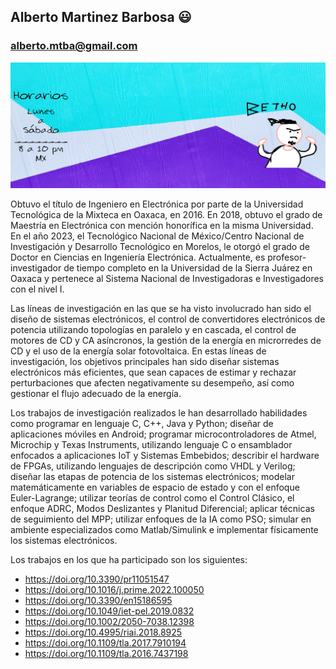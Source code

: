 ## Alberto Martinez Barbosa :smiley:
### alberto.mtba@gmail.com

![](https://github.com/albertoMTBA/albertoMTBA/blob/1088c815677bf5a455c1eb830d9ed910ca9e39e2/Figuras/banner_perfil.png)

Obtuvo el título de Ingeniero en Electrónica por parte de la Universidad Tecnológica de la Mixteca en Oaxaca, en 2016. En 2018, obtuvo el grado de Maestría en Electrónica con mención honorífica en la misma Universidad. En el año 2023, el Tecnológico Nacional de México/Centro Nacional de Investigación y Desarrollo Tecnológico en Morelos, le otorgó el grado de Doctor en Ciencias en Ingeniería Electrónica. Actualmente, es profesor-investigador de tiempo completo en la Universidad de la Sierra Juárez en Oaxaca y pertenece al Sistema Nacional de Investigadoras e Investigadores con el nivel I.

Las líneas de investigación en las que se ha visto involucrado han sido el diseño de sistemas electrónicos, el control de convertidores electrónicos de potencia utilizando topologías en paralelo y en cascada, el control de motores de CD y CA asíncronos, la gestión de la energía en microrredes de CD y el uso de la energía solar fotovoltaica. En estas líneas de investigación, los objetivos principales han sido diseñar sistemas electrónicos más eficientes, que sean capaces de estimar y rechazar perturbaciones que afecten negativamente su desempeño, así como gestionar el flujo adecuado de la energía.

Los trabajos de investigación realizados le han desarrollado habilidades como programar en lenguaje C, C++, Java y Python; diseñar de aplicaciones móviles en Android; programar microcontroladores de Atmel, Microchip y Texas Instruments, utilizando lenguaje C o ensamblador enfocados a aplicaciones IoT y Sistemas Embebidos; describir el hardware de FPGAs, utilizando lenguajes de descripción como VHDL y Verilog; diseñar las etapas de potencia de los sistemas electrónicos; modelar matemáticamente en variables de espacio de estado y con el enfoque Euler-Lagrange; utilizar teorías de control como el Control Clásico, el enfoque ADRC, Modos Deslizantes y Planitud Diferencial; aplicar técnicas de seguimiento del MPP; utilizar enfoques de la IA como PSO; simular en ambiente especializados como Matlab/Simulink e implementar físicamente los sistemas electrónicos.

Los trabajos en los que ha participado son los siguientes:
* https://doi.org/10.3390/pr11051547
* https://doi.org/10.1016/j.prime.2022.100050 
* https://doi.org/10.3390/en15186595 
* https://doi.org/10.1049/iet-pel.2019.0832
* https://doi.org/10.1002/2050-7038.12398 
* https://doi.org/10.4995/riai.2018.8925  
* https://doi.org/10.1109/tla.2017.7910194   
* https://doi.org/10.1109/tla.2016.7437198 



<!--
**albertoMTBA/albertoMTBA** is a ✨ _special_ ✨ repository because its `README.md` (this file) appears on your GitHub profile.

Here are some ideas to get you started:

- 🔭 I’m currently working on ...
- 🌱 I’m currently learning ...
- 👯 I’m looking to collaborate on ...
- 🤔 I’m looking for help with ...
- 💬 Ask me about ...
- 📫 How to reach me: ...
- 😄 Pronouns: ...
- ⚡ Fun fact: ...
-->

